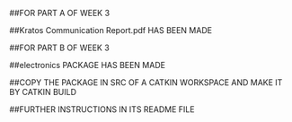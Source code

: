 ##FOR PART A OF WEEK 3 

##Kratos Communication Report.pdf HAS BEEN MADE

##FOR PART B OF WEEK 3

##electronics PACKAGE HAS BEEN MADE 

##COPY THE PACKAGE IN SRC OF A CATKIN WORKSPACE AND MAKE IT BY CATKIN BUILD

##FURTHER INSTRUCTIONS IN ITS README FILE
